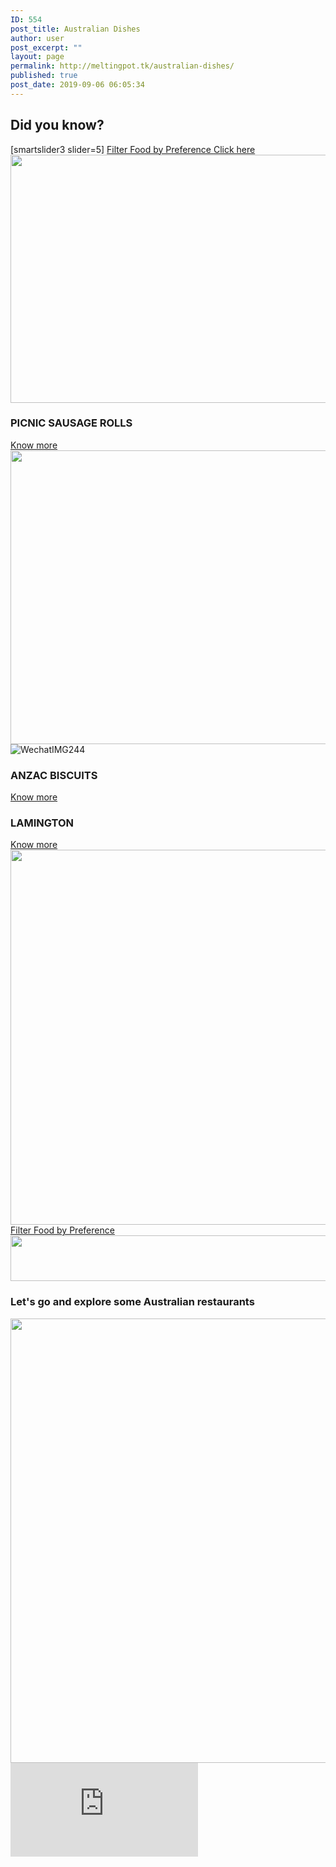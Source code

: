 ```yaml
---
ID: 554
post_title: Australian Dishes
author: user
post_excerpt: ""
layout: page
permalink: http://meltingpot.tk/australian-dishes/
published: true
post_date: 2019-09-06 06:05:34
---
```

<h2>Did you know?</h2>		
		[smartslider3 slider=5]		
			<a href="https://www.meltingpot.tk/dish-filter/" role="button">
						Filter Food by Preference
					</a>
			<a href="#" role="button">
						Click here
					</a>
										<img width="1024" height="397" src="http://meltingpot.tk/wp-content/uploads/2019/10/Untitled-2019-10-13T183609.921-1024x397.png" alt="" srcset="https://meltingpot.tk/wp-content/uploads/2019/10/Untitled-2019-10-13T183609.921-1024x397.png 1024w, https://meltingpot.tk/wp-content/uploads/2019/10/Untitled-2019-10-13T183609.921-300x116.png 300w, https://meltingpot.tk/wp-content/uploads/2019/10/Untitled-2019-10-13T183609.921-768x297.png 768w, https://meltingpot.tk/wp-content/uploads/2019/10/Untitled-2019-10-13T183609.921.png 1175w" sizes="(max-width: 1024px) 100vw, 1024px" />											
			<a href="#dada">
						</a>
			<h3>PICNIC SAUSAGE ROLLS</h3>		
			<a href="https://meltingpot.tk/picnic-sausage-rolls/" role="button">
						Know more
					</a>
										<img width="626" height="470" src="http://meltingpot.tk/wp-content/uploads/2019/09/WechatIMG264.jpeg" alt="" srcset="https://meltingpot.tk/wp-content/uploads/2019/09/WechatIMG264.jpeg 626w, https://meltingpot.tk/wp-content/uploads/2019/09/WechatIMG264-300x225.jpeg 300w" sizes="(max-width: 626px) 100vw, 626px" />											
										<img src="http://meltingpot.tk/wp-content/uploads/elementor/thumbs/WechatIMG244-odxpjw2eg9nbcvrg3bhdqzdvmp6aljb1v3q1czb0pk.jpeg" title="WechatIMG244" alt="WechatIMG244" />											
			<h3>ANZAC BISCUITS</h3>		
			<a href="https://meltingpot.tk/anzac-biscuits/" role="button">
						Know more
					</a>
			<h3>LAMINGTON</h3>		
			<a href="https://www.meltingpot.tk/laminton/" role="button">
						Know more
					</a>
										<img width="799" height="600" src="http://meltingpot.tk/wp-content/uploads/2019/10/WechatIMG274.jpeg" alt="" srcset="https://meltingpot.tk/wp-content/uploads/2019/10/WechatIMG274.jpeg 799w, https://meltingpot.tk/wp-content/uploads/2019/10/WechatIMG274-300x225.jpeg 300w, https://meltingpot.tk/wp-content/uploads/2019/10/WechatIMG274-768x577.jpeg 768w" sizes="(max-width: 799px) 100vw, 799px" />											
			<a href="#" role="button">
						Filter Food by Preference
					</a>
										<img width="1483" height="73" src="http://meltingpot.tk/wp-content/uploads/2019/09/Untitled-47.png" alt="" srcset="https://meltingpot.tk/wp-content/uploads/2019/09/Untitled-47.png 1483w, https://meltingpot.tk/wp-content/uploads/2019/09/Untitled-47-300x15.png 300w, https://meltingpot.tk/wp-content/uploads/2019/09/Untitled-47-768x38.png 768w, https://meltingpot.tk/wp-content/uploads/2019/09/Untitled-47-1024x50.png 1024w" sizes="(max-width: 1483px) 100vw, 1483px" />											
			<h3>Let's go and explore some Australian restaurants</h3>		
										<img width="718" height="711" src="http://meltingpot.tk/wp-content/uploads/2019/09/Untitled-68.png" alt="" srcset="https://meltingpot.tk/wp-content/uploads/2019/09/Untitled-68.png 718w, https://meltingpot.tk/wp-content/uploads/2019/09/Untitled-68-150x150.png 150w, https://meltingpot.tk/wp-content/uploads/2019/09/Untitled-68-300x297.png 300w" sizes="(max-width: 718px) 100vw, 718px" />											
			<iframe frameborder="0" scrolling="no" marginheight="0" marginwidth="0" src="https://maps.google.com/maps?q=Modern%20Australian%20Restaurants&amp;t=m&amp;z=10&amp;output=embed&amp;iwloc=near" aria-label="Modern Australian Restaurants"></iframe>